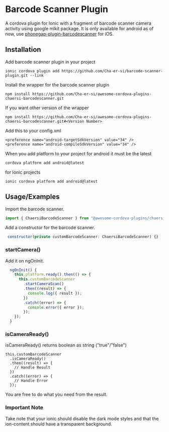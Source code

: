 # Barcode Scanner Plugin

A cordova plugin for Ionic with a fragment of barcode scanner camera activity using google mlkit package. It is only available for android as of now, use [phonegap-plugin-barcodescanner](https://github.com/phonegap/phonegap-plugin-barcodescanner) for iOS.

## Installation

Add barcode scanner plugin in your project

```
ionic cordova plugin add https://github.com/Cha-er-si/barcode-scanner-plugin.git --link
```

Install the wrapper for the barcode scanner plugin

```
npm install https://github.com/Cha-er-si/awesome-cordova-plugins-chaersi-barcodescanner.git
```

If you want other version of the wrapper

```
npm install https://github.com/Cha-er-si/awesome-cordova-plugins-chaersi-barcodescanner.git#<Version Number>
```

Add this to your config.xml

```
<preference name="android-targetSdkVersion" value="34" />
<preference name="android-compileSdkVersion" value="34" />
```

When you add platform to your project for android it must be the latest

```
cordova platform add android@latest
```
for Ionic projects
```
ionic cordova platform add android@latest
```

## Usage/Examples

Import the barcode scanner.

```javascript
import { ChaersiBarcodeScanner } from "@awesome-cordova-plugins/chaersi-barcode-scanner/ngx";
```

Add a constructor for the barcode scanner.

```javascript
 constructor(private customBarcodeScanner: ChaersiBarcodeScanner) {}
```

### startCamera()

Add it on ngOnInit.

```javascript
  ngOnInit() {
    this.platform.ready().then(() => {
      this.customBarcodeScanner
        .startCameraScan()
        .then((result) => {
          console.log({ result });
        })
        .catch((error) => {
          console.error({ error });
        });
    });
  }
```

### isCameraReady()

isCameraReady() returns boolean as string ("true"/"false")

```
this.customBarcodeScanner
  .isCameraReady()
  .then((result) => {
    // Handle Result
  })
  .catch((error) => {
    // Handle Error
  });
```

You are free to do what you need from the result.

### Important Note

Take note that your ionic should disable the dark mode styles and that the ion-content should have a transparent background.
